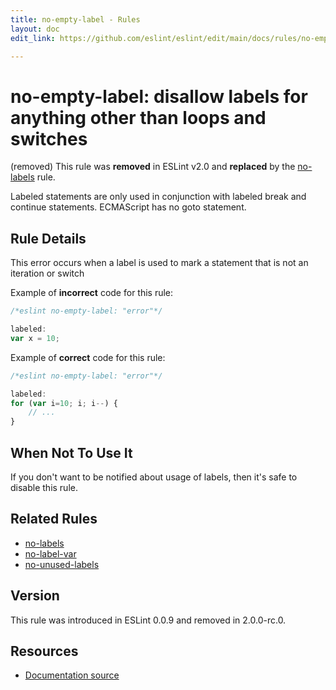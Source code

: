 ```yaml
---
title: no-empty-label - Rules
layout: doc
edit_link: https://github.com/eslint/eslint/edit/main/docs/rules/no-empty-label.md

---
```

<!-- Note: No pull requests accepted for this file. See README.md in the root directory for details. -->

# no-empty-label: disallow labels for anything other than loops and switches

(removed) This rule was **removed** in ESLint v2.0 and **replaced** by the [no-labels](no-labels) rule.

Labeled statements are only used in conjunction with labeled break and continue statements. ECMAScript has no goto statement.


## Rule Details

This error occurs when a label is used to mark a statement that is not an iteration or switch

Example of **incorrect** code for this rule:

```js
/*eslint no-empty-label: "error"*/

labeled:
var x = 10;
```

Example of **correct** code for this rule:

```js
/*eslint no-empty-label: "error"*/

labeled:
for (var i=10; i; i--) {
    // ...
}
```

## When Not To Use It

If you don't want to be notified about usage of labels, then it's safe to disable this rule.

## Related Rules

* [no-labels](./no-labels)
* [no-label-var](./no-label-var)
* [no-unused-labels](./no-unused-labels)

## Version

This rule was introduced in ESLint 0.0.9 and removed in 2.0.0-rc.0.

## Resources

* [Documentation source](https://github.com/eslint/eslint/tree/HEAD/docs/rules/no-empty-label.md)
